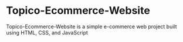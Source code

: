 # Topico-Ecommerce-Website
Topico-Ecommerce-Website is a simple e-commerce web project built using HTML, CSS, and JavaScript 
